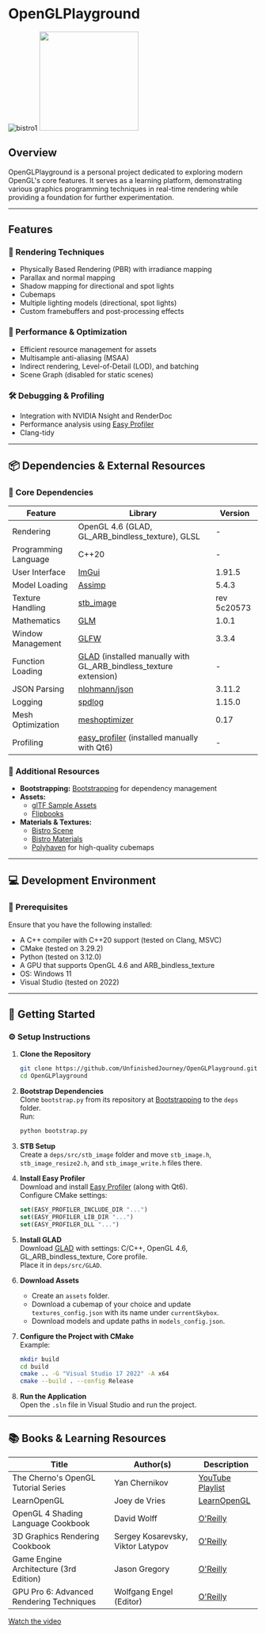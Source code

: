 ﻿# OpenGLPlayground

![bistro1](https://github.com/UnfinishedJourney/OpenGLPlayground/blob/04f55b971486ef65b84f056367e6c8a23f25818f/bistro_screenshot1.png)
<img src="https://github.com/UnfinishedJourney/OpenGLPlayground/blob/a03f3ecdcb2d679cc4489410eff7b8c0396142df/bistro_screenshot2.png" width="200"/>
## Overview

OpenGLPlayground is a personal project dedicated to exploring modern OpenGL's core features. It serves as a learning platform, demonstrating various graphics programming techniques in real-time rendering while providing a foundation for further experimentation.

---

## Features

### 🎨 Rendering Techniques
- Physically Based Rendering (PBR) with irradiance mapping  
- Parallax and normal mapping  
- Shadow mapping for directional and spot lights  
- Cubemaps  
- Multiple lighting models (directional, spot lights)  
- Custom framebuffers and post-processing effects  

### 🚀 Performance & Optimization
- Efficient resource management for assets  
- Multisample anti-aliasing (MSAA)  
- Indirect rendering, Level-of-Detail (LOD), and batching  
- Scene Graph (disabled for static scenes)
### 🛠 Debugging & Profiling
- Integration with NVIDIA Nsight and RenderDoc  
- Performance analysis using [Easy Profiler](https://github.com/yse/easy_profiler)  
- Clang-tidy  

---

## 📦 Dependencies & External Resources

### 🔧 Core Dependencies  
| Feature | Library | Version |
|---------|---------|---------|
| Rendering | OpenGL 4.6 (GLAD, GL_ARB_bindless_texture), GLSL | - |
| Programming Language | C++20 | - |
| User Interface | [ImGui](https://github.com/ocornut/imgui) | 1.91.5 |
| Model Loading | [Assimp](https://github.com/assimp/assimp) | 5.4.3 |
| Texture Handling | [stb_image](https://github.com/nothings/stb) | rev 5c20573 |
| Mathematics | [GLM](https://github.com/g-truc/glm) | 1.0.1 |
| Window Management | [GLFW](https://github.com/glfw/glfw) | 3.3.4 |
| Function Loading | [GLAD](https://glad.dav1d.de/) (installed manually with GL_ARB_bindless_texture extension) | - |
| JSON Parsing | [nlohmann/json](https://github.com/nlohmann/json) | 3.11.2 |
| Logging | [spdlog](https://github.com/gabime/spdlog) | 1.15.0 |
| Mesh Optimization | [meshoptimizer](https://github.com/zeux/meshoptimizer) | 0.17 |
| Profiling | [easy_profiler](https://github.com/yse/easy_profiler) (installed manually with Qt6) | - |

### 📂 Additional Resources  
- **Bootstrapping:** [Bootstrapping](https://github.com/corporateshark/bootstrapping) for dependency management  
- **Assets:**  
  - [glTF Sample Assets](https://github.com/KhronosGroup/glTF-Sample-Assets)  
  - [Flipbooks](https://unity.com/blog/engine-platform/free-vfx-image-sequences-flipbooks)  
- **Materials & Textures:**  
  - [Bistro Scene](https://casual-effects.com/data/)  
  - [Bistro Materials](https://github.com/corporateshark/bistro_materials)  
  - [Polyhaven](https://polyhaven.com/) for high-quality cubemaps  

---

## 💻 Development Environment

### 📌 Prerequisites  
Ensure that you have the following installed:  
- A C++ compiler with C++20 support (tested on Clang, MSVC)  
- CMake (tested on 3.29.2)  
- Python (tested on 3.12.0)  
- A GPU that supports OpenGL 4.6 and ARB_bindless_texture  
- OS: Windows 11  
- Visual Studio (tested on 2022)  

---

## 🏁 Getting Started

### ⚙️ Setup Instructions

1. **Clone the Repository**  
   ```bash
   git clone https://github.com/UnfinishedJourney/OpenGLPlayground.git
   cd OpenGLPlayground
   ```

2. **Bootstrap Dependencies**  
   Clone `bootstrap.py` from its repository at [Bootstrapping](https://github.com/corporateshark/bootstrapping) to the `deps` folder.  
   Run:  
   ```bash
   python bootstrap.py
   ```

3. **STB Setup**  
   Create a `deps/src/stb_image` folder and move `stb_image.h`, `stb_image_resize2.h`, and `stb_image_write.h` files there.  

4. **Install Easy Profiler**  
   Download and install [Easy Profiler](https://github.com/yse/easy_profiler) (along with Qt6).  
   Configure CMake settings:  
   ```cmake
   set(EASY_PROFILER_INCLUDE_DIR "...")
   set(EASY_PROFILER_LIB_DIR "...")
   set(EASY_PROFILER_DLL "...")
   ```

5. **Install GLAD**  
   Download [GLAD](https://glad.dav1d.de/) with settings: C/C++, OpenGL 4.6, GL_ARB_bindless_texture, Core profile.  
   Place it in `deps/src/GLAD`.  

6. **Download Assets**  
   - Create an `assets` folder.  
   - Download a cubemap of your choice and update `textures_config.json` with its name under `currentSkybox`.  
   - Download models and update paths in `models_config.json`.  

7. **Configure the Project with CMake**  
   Example:
   ```bash
   mkdir build
   cd build
   cmake .. -G "Visual Studio 17 2022" -A x64
   cmake --build . --config Release
   ```

8. **Run the Application**  
   Open the `.sln` file in Visual Studio and run the project.  

---

## 📚 Books & Learning Resources

| Title | Author(s) | Description |
|-------|----------|-------------|
| The Cherno's OpenGL Tutorial Series | Yan Chernikov | [YouTube Playlist](https://www.youtube.com/playlist?list=PLlrATfBNZ98foTJPJ_Ev03o2oq3-GGOS2) |
| LearnOpenGL | Joey de Vries | [LearnOpenGL](https://learnopengl.com/) |
| OpenGL 4 Shading Language Cookbook | David Wolff | [O'Reilly](https://learning.oreilly.com/library/view/opengl-4-shading/9781789342253/) |
| 3D Graphics Rendering Cookbook | Sergey Kosarevsky, Viktor Latypov | [O'Reilly](https://learning.oreilly.com/library/view/3d-graphics-rendering/9781838986193/) |
| Game Engine Architecture (3rd Edition) | Jason Gregory | [O'Reilly](https://learning.oreilly.com/library/view/game-engine-architecture/9781351974271/) |
| GPU Pro 6: Advanced Rendering Techniques | Wolfgang Engel (Editor) | [O'Reilly](https://learning.oreilly.com/library/view/gpu-pro-6/9781482264623/) |

[Watch the video](https://raw.githubusercontent.com/UnfinishedJourney/OpenGLPlayground/refactoring/damaged_helmet.mp4)

